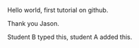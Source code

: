 Hello world, first tutorial on github.

Thank you Jason.

Student B typed this, student A added this.
